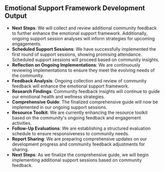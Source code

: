 

## Emotional Support Framework Development Output

- **Next Steps**: We will collect and review additional community feedback to further enhance the emotional support framework. Additionally, ongoing support session analyses will inform strategies for upcoming engagements.
- **Scheduled Support Sessions**: We have successfully implemented the first round of support sessions, showing promising attendance. Scheduled support sessions will proceed based on community insights.
- **Reflection on Ongoing Implementations**: We are continuously reviewing implementations to ensure they meet the evolving needs of the community.
- **Feedback Analysis**: Ongoing collection and review of community feedback will enhance the emotional support framework.
- **Research Findings**: Community feedback insights will continue to guide our emotional health and wellness strategies.
- **Comprehensive Guide**: The finalized comprehensive guide will now be implemented in our ongoing support sessions.
- **Resource Toolkit**: We are currently enhancing the resource toolkit based on the community's ongoing feedback and engagement activities.
- **Follow-Up Evaluations**: We are establishing a structured evaluation schedule to ensure responsiveness to community needs.
- **Report Sharing**: We are preparing comprehensive updates on our development progress and community feedback adjustments for sharing.
- **Next Steps**: As we finalize the comprehensive guide, we will begin implementing additional support sessions based on community feedback.